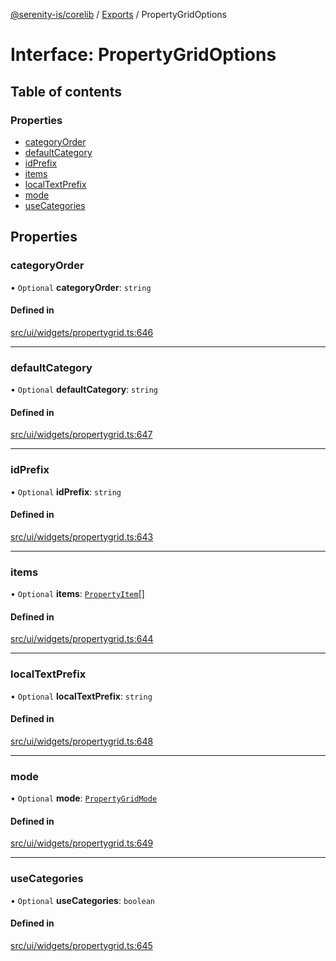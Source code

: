 [@serenity-is/corelib](../README.md) / [Exports](../modules.md) / PropertyGridOptions

# Interface: PropertyGridOptions

## Table of contents

### Properties

- [categoryOrder](PropertyGridOptions.md#categoryorder)
- [defaultCategory](PropertyGridOptions.md#defaultcategory)
- [idPrefix](PropertyGridOptions.md#idprefix)
- [items](PropertyGridOptions.md#items)
- [localTextPrefix](PropertyGridOptions.md#localtextprefix)
- [mode](PropertyGridOptions.md#mode)
- [useCategories](PropertyGridOptions.md#usecategories)

## Properties

### categoryOrder

• `Optional` **categoryOrder**: `string`

#### Defined in

[src/ui/widgets/propertygrid.ts:646](https://github.com/serenity-is/serenity/blob/master/packages/corelib/src/ui/widgets/propertygrid.ts#L646)

___

### defaultCategory

• `Optional` **defaultCategory**: `string`

#### Defined in

[src/ui/widgets/propertygrid.ts:647](https://github.com/serenity-is/serenity/blob/master/packages/corelib/src/ui/widgets/propertygrid.ts#L647)

___

### idPrefix

• `Optional` **idPrefix**: `string`

#### Defined in

[src/ui/widgets/propertygrid.ts:643](https://github.com/serenity-is/serenity/blob/master/packages/corelib/src/ui/widgets/propertygrid.ts#L643)

___

### items

• `Optional` **items**: [`PropertyItem`](PropertyItem.md)[]

#### Defined in

[src/ui/widgets/propertygrid.ts:644](https://github.com/serenity-is/serenity/blob/master/packages/corelib/src/ui/widgets/propertygrid.ts#L644)

___

### localTextPrefix

• `Optional` **localTextPrefix**: `string`

#### Defined in

[src/ui/widgets/propertygrid.ts:648](https://github.com/serenity-is/serenity/blob/master/packages/corelib/src/ui/widgets/propertygrid.ts#L648)

___

### mode

• `Optional` **mode**: [`PropertyGridMode`](../enums/PropertyGridMode.md)

#### Defined in

[src/ui/widgets/propertygrid.ts:649](https://github.com/serenity-is/serenity/blob/master/packages/corelib/src/ui/widgets/propertygrid.ts#L649)

___

### useCategories

• `Optional` **useCategories**: `boolean`

#### Defined in

[src/ui/widgets/propertygrid.ts:645](https://github.com/serenity-is/serenity/blob/master/packages/corelib/src/ui/widgets/propertygrid.ts#L645)
